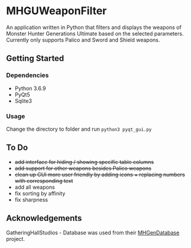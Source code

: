 # MHGUWeaponFilter
An application written in Python that filters and displays the weapons of Monster Hunter Generations Ultimate based on the selected parameters. Currently only supports Palico and Sword and Shield weapons.

## Getting Started

### Dependencies
* Python 3.6.9
* PyQt5
* Sqlite3 

### Usage
Change the directory to folder and run `python3 pyqt_gui.py`

## To Do
* ~~add interface for hiding / showing specific table columns~~
* ~~add support for other weapons besides Palico weapons~~ 
* ~~clean up GUI more user friendly by adding icons + replacing numbers with corresponding text~~
* add all weapons
* fix sorting by affinity
* fix sharpness 

## Acknowledgements
GatheringHallStudios - Database was used from their [MHGenDatabase](https://github.com/gatheringhallstudios/MHGenDatabase/) project. 